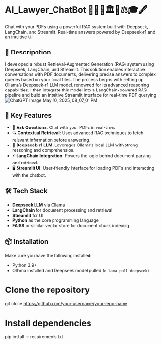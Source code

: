 # AI_Lawyer_ChatBot 👩🏻‍⚖️🏛️📜⚖️🎓🖋️ 
Chat with your PDFs using a powerful RAG system built with Deepseek, LangChain, and Streamlit. Real-time answers powered by Deepseek-r1 and an intuitive UI

## 🚀 Descripotion 
I developed a robust Retrieval-Augmented Generation (RAG) system using Deepseek, LangChain, and Streamlit. This solution enables interactive conversations with PDF documents, delivering precise answers to complex queries based on your local files. The process begins with setting up Ollama’s Deepseek-r1 LLM model, renowned for its advanced reasoning capabilities. I then integrate this model into a LangChain-powered RAG pipeline and build an intuitive Streamlit interface for real-time PDF querying
![ChatGPT Image May 10, 2025, 08_07_01 PM](https://github.com/user-attachments/assets/261fb6d9-78de-4f65-8f12-96fd7f25a088)


## 🧠 Key Features

- 💬 **Ask Questions**: Chat with your PDFs in real-time.
- 🔍 **Contextual Retrieval**: Uses advanced RAG techniques to fetch relevant information before answering.
- 🧱 **Deepseek-r1 LLM**: Leverages Ollama’s local LLM with strong reasoning and comprehension.
- ⚡ **LangChain Integration**: Powers the logic behind document parsing and retrieval.
- 🖥️ **Streamlit UI**: User-friendly interface for loading PDFs and interacting with the chatbot.

## 🛠️ Tech Stack

- **[Deepseek LLM](https://ollama.com/library/deepseek)** via [Ollama](https://ollama.com/)
- **LangChain** for document processing and retrieval
- **Streamlit** for UI
- **Python** as the core programming language
- **FAISS** or similar vector store for document chunk indexing

## 📦 Installation

Make sure you have the following installed:
- Python 3.9+
- Ollama installed and Deepseek model pulled (`ollama pull deepseek`)


# Clone the repository
git clone https://github.com/your-username/your-repo-name



# Install dependencies
pip install -r requirements.txt
